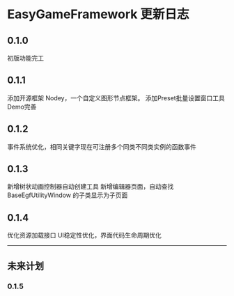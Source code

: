 # EasyGameFramework 更新日志

## 0.1.0

初版功能完工

## 0.1.1

添加开源框架 Nodey，一个自定义图形节点框架。
添加Preset批量设置窗口工具
Demo完善

## 0.1.2

事件系统优化，相同关键字现在可注册多个同类不同类实例的函数事件

## 0.1.3

新增树状动画控制器自动创建工具
新增编辑器页面，自动查找 BaseEgfUtilityWindow 的子类显示为子页面

## 0.1.4

优化资源加载接口
UI稳定性优化，界面代码生命周期优化

--------------------------------------------------------------------------------

## 未来计划

### 0.1.5

